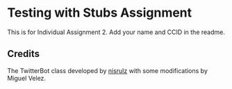 # Testing with Stubs Assignment

This is for Individual Assignment 2. Add your name and CCID in the readme.

## Credits

The TwitterBot class developed by [nisrulz](https://github.com/nisrulz/twitterbot-java) with some modifications by Miguel Velez.
